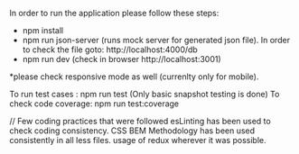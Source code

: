 In order to run the application please follow these steps:

 - npm install
 - npm run json-server (runs mock server for generated json file). In order to check the file goto: http://localhost:4000/db
 - npm run dev (check in browser http://localhost:3001)
 
 *please check responsive mode as well (currenlty only for mobile).
 
 To run test cases : npm run test (Only basic snapshot testing is done)
 To check code coverage: npm run test:coverage
 
 // Few coding practices that were followed
 esLinting has been used to check coding consistency.
 CSS BEM Methodology has been used consistently in all less files.
 usage of redux wherever it was possible.

 
 
 